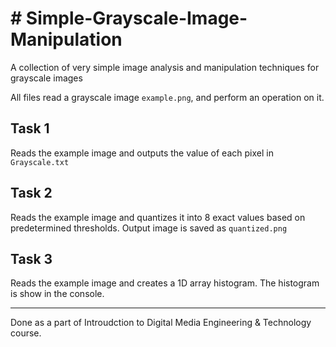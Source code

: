 # # Simple-Grayscale-Image-Manipulation
A collection of very simple image analysis and manipulation techniques for grayscale images

All files read a grayscale image `example.png`, and perform an operation on it.

## Task 1
Reads the example image and outputs the value of each pixel in `Grayscale.txt`

## Task 2
Reads the example image and quantizes it into 8 exact values based on predetermined thresholds. Output image is saved as `quantized.png`

## Task 3
Reads the example image and creates a 1D array histogram. The histogram is show in the console.

***
Done as a part of Introudction to Digital Media Engineering & Technology course.
